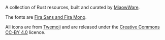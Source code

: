 A collection of Rust resources, built and curated by [MiaowWare](https://miaow.io).

The fonts are [Fira Sans and Fira Mono](https://github.com/mozilla/Fira).

All icons are from [Twemoji](https://twemoji.twitter.com) and are released under the [Creative Commons CC-BY 4.0](https://creativecommons.org/licenses/by/4.0/) licence.
